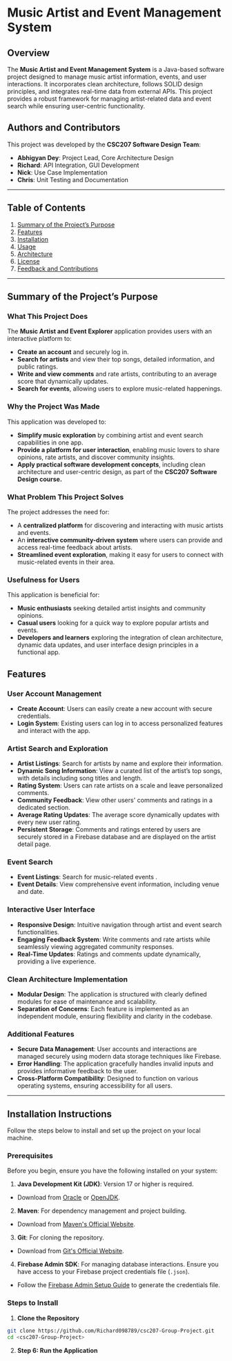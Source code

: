 # Music Artist and Event Management System

## Overview

The **Music Artist and Event Management System** is a Java-based software project designed to manage music artist information, events, and user interactions. It incorporates clean architecture, follows SOLID design principles, and integrates real-time data from external APIs. This project provides a robust framework for managing artist-related data and event search while ensuring user-centric functionality.

## Authors and Contributors
This project was developed by the **CSC207 Software Design Team**:
- **Abhigyan Dey**: Project Lead, Core Architecture Design
- **Richard**: API Integration, GUI Development
- **Nick**: Use Case Implementation
- **Chris**: Unit Testing and Documentation


---

## Table of Contents

1. [Summary of the Project’s Purpose](#summary-of-the-projects-purpose)
2. [Features](#features)
2. [Installation](#installation)
3. [Usage](#usage)
4. [Architecture](#architecture)
5. [License](#license)
6. [Feedback and Contributions](#feedback-and-contributions)

---
## Summary of the Project’s Purpose

### What This Project Does
The **Music Artist and Event Explorer** application provides users with an interactive platform to:
- **Create an account** and securely log in.
- **Search for artists** and view their top songs, detailed information, and public ratings.
- **Write and view comments** and rate artists, contributing to an average score that dynamically updates.
- **Search for events**, allowing users to explore music-related happenings.

### Why the Project Was Made
This application was developed to:
- **Simplify music exploration** by combining artist and event search capabilities in one app.
- **Provide a platform for user interaction**, enabling music lovers to share opinions, rate artists, and discover community insights.
- **Apply practical software development concepts**, including clean architecture and user-centric design, as part of the **CSC207 Software Design course.**

### What Problem This Project Solves
The project addresses the need for:
- A **centralized platform** for discovering and interacting with music artists and events.
- An **interactive community-driven system** where users can provide and access real-time feedback about artists.
- **Streamlined event exploration**, making it easy for users to connect with music-related events in their area.

### Usefulness for Users
This application is beneficial for:
- **Music enthusiasts** seeking detailed artist insights and community opinions.
- **Casual users** looking for a quick way to explore popular artists and events.
- **Developers and learners** exploring the integration of clean architecture, dynamic data updates, and user interface design principles in a functional app.


## Features

### User Account Management
- **Create Account**: Users can easily create a new account with secure credentials.
- **Login System**: Existing users can log in to access personalized features and interact with the app.

### Artist Search and Exploration
- **Artist Listings**: Search for artists by name and explore their information.
- **Dynamic Song Information**: View a curated list of the artist’s top songs, with details including song titles and length.
- **Rating System**: Users can rate artists on a scale and leave personalized comments.
- **Community Feedback**: View other users' comments and ratings in a dedicated section.
- **Average Rating Updates**: The average score dynamically updates with every new user rating.
- **Persistent Storage**: Comments and ratings entered by users are securely stored in a Firebase database and are displayed on the artist detail page.

### Event Search
- **Event Listings**: Search for music-related events .
- **Event Details**: View comprehensive event information, including venue and date.

### Interactive User Interface
- **Responsive Design**: Intuitive navigation through artist and event search functionalities.
- **Engaging Feedback System**: Write comments and rate artists while seamlessly viewing aggregated community responses.
- **Real-Time Updates**: Ratings and comments update dynamically, providing a live experience.

### Clean Architecture Implementation
- **Modular Design**: The application is structured with clearly defined modules for ease of maintenance and scalability.
- **Separation of Concerns**: Each feature is implemented as an independent module, ensuring flexibility and clarity in the codebase.

### Additional Features
- **Secure Data Management**: User accounts and interactions are managed securely using modern data storage techniques like Firebase.
- **Error Handling**: The application gracefully handles invalid inputs and provides informative feedback to the user.
- **Cross-Platform Compatibility**: Designed to function on various operating systems, ensuring accessibility for all users.

---

## Installation Instructions

Follow the steps below to install and set up the project on your local machine.

### Prerequisites

Before you begin, ensure you have the following installed on your system:
1. **Java Development Kit (JDK)**: Version 17 or higher is required.
- Download from [Oracle](https://www.oracle.com/java/technologies/javase-downloads.html) or [OpenJDK](https://openjdk.org/).
2. **Maven**: For dependency management and project building.
- Download from [Maven's Official Website](https://maven.apache.org/download.cgi).
3. **Git**: For cloning the repository.
- Download from [Git's Official Website](https://git-scm.com/downloads).
4. **Firebase Admin SDK**: For managing database interactions. Ensure you have access to your Firebase project credentials file (`.json`).
- Follow the [Firebase Admin Setup Guide](https://firebase.google.com/docs/admin/setup) to generate the credentials file.

### Steps to Install

1. **Clone the Repository**
```bash
git clone https://github.com/Richard098789/csc207-Group-Project.git
cd <csc207-Group-Project>
```

2. **Step 6: Run the Application**

